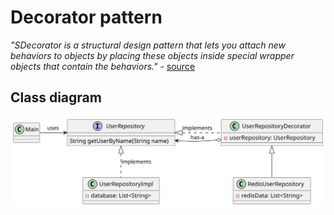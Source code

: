 # Decorator pattern

*"SDecorator is a structural design pattern that lets you attach new behaviors to objects by placing these objects inside special wrapper objects that contain the behaviors."* - [source](https://refactoring.guru/design-patterns/decorator)

## Class diagram

![class-diagram](class-diagram.svg)
